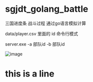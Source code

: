 sgjdt_golang_battle
============




三国进度条 战斗过程 通过go语言模拟计算


data/player.csv 里面的 id
命令行模式

server.exe -a 部队id -b 部队id



![image](https://github.com/lingfan/sgjdt_golang_battle/blob/master/run.jpg)
# this is a line
